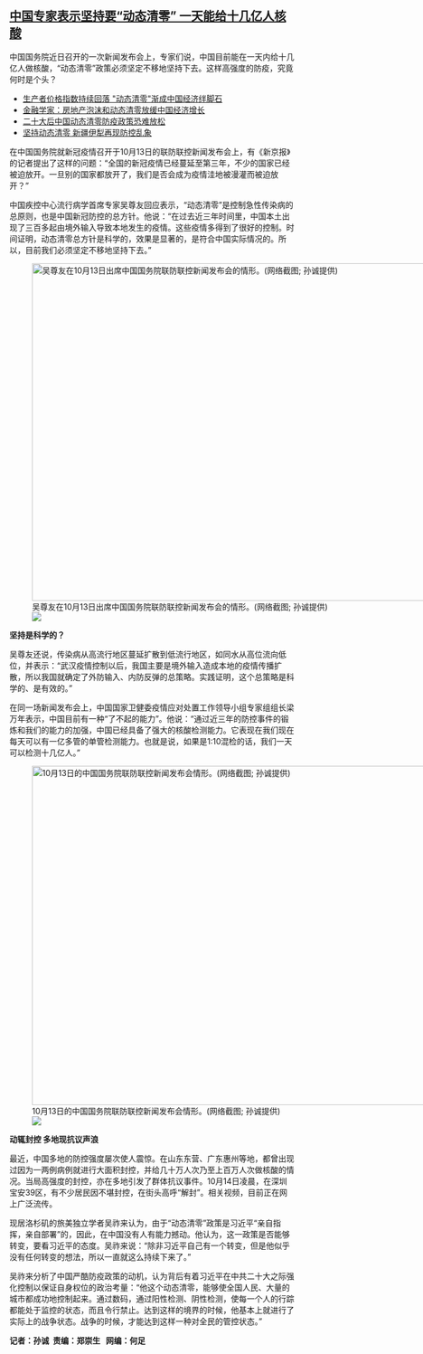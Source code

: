<!--1665778178000-->
[中国专家表示坚持要“动态清零” 一天能给十几亿人核酸](https://www.rfa.org/mandarin/yataibaodao/huanjing/sc-10142022134932.html)
------

<p><span style="font-weight: 400;">中国国务院近日召开的一次新闻发布会上，专家们说，中国目前能在一天内给十几亿人做核酸，“动态清零”政策必须坚定不移地坚持下去。这样高强度的防疫，究竟何时是个头？</span></p><p><span class="discreet"><span><span class="searchresultdate"></span></span></span></p><ul><li><a class="state-published" href="https://www.rfa.org/mandarin/yataibaodao/jingmao/ec-10142022084737.html">生产者价格指数持续回落 "动态清零"渐成中国经济绊脚石</a><span> </span></li><li><a class="state-published" href="https://www.rfa.org/mandarin/yataibaodao/jingmao/bx-10112022094917.html">金融学家：房地产泡沫和动态清零放缓中国经济增长</a><span> </span></li><li><a class="state-published" href="https://www.rfa.org/mandarin/Xinwen/5-10062022123806.html">二十大后中国动态清零防疫政策恐难放松</a></li><li><span style="font-weight: 400;"><a class="state-published" href="https://www.rfa.org/mandarin/yataibaodao/huanjing/bx-09162022115138.html">坚持动态清零 新疆伊犁再现防控乱象</a></span></li></ul><p><span class="discreet"><span><span class="searchresultdate"></span></span></span></p><p><span style="font-weight: 400;">在中国国务院就新冠疫情召开于10月13日的联防联控新闻发布会上，有《新京报》的记者提出了这样的问题：“全国的新冠疫情已经蔓延至第三年，不少的国家已经被迫放开。一旦别的国家都放开了，我们是否会成为疫情洼地被漫灌而被迫放开？”</span></p><p><span style="font-weight: 400;">中国疾控中心流行病学首席专家吴尊友回应表示，“动态清零”是控制急性传染病的总原则，也是中国新冠防控的总方针。他说：“在过去近三年时间里，中国本土出现了三百多起由境外输入导致本地发生的疫情。这些疫情多得到了很好的控制。时间证明，动态清零总方针是科学的，效果是显著的，是符合中国实际情况的。所以，目前我们必须坚定不移地坚持下去。”</span></p><p><span style="font-weight: 400;"><figure class="image-richtext image-inline captioned" style="width:948px;"><img alt="吴尊友在10月13日出席中国国务院联防联控新闻发布会的情形。(网络截图; 孙诚提供)" height="597" src="https://www.rfa.org/mandarin/yataibaodao/huanjing/sc-10142022134932.html/m1014-sc1.jpg/@@images/5787754c-b012-44f0-9a14-7a422711898a.jpeg" title="M1014-SC1.jpg" width="948"/><figcaption class="image-caption">吴尊友在10月13日出席中国国务院联防联控新闻发布会的情形。(网络截图; 孙诚提供)</figcaption><small></small><div id="zoomattribute"><a data-caption="吴尊友在10月13日出席中国国务院联防联控新闻发布会的情形。(网络截图; 孙诚提供)" data-fancybox="" href="https://www.rfa.org/mandarin/yataibaodao/huanjing/sc-10142022134932.html/m1014-sc1.jpg" id="single_image" title="吴尊友在10月13日出席中国国务院联防联控新闻发布会的情形。(网络截图; 孙诚提供)"><img src="/++plone++rfa-resources/img/icon-zoom.png"/></a></div></figure></span></p><p><b>坚持是科学的？</b></p><p><span style="font-weight: 400;">吴尊友还说，传染病从高流行地区蔓延扩散到低流行地区，如同水从高位流向低位，并表示：“武汉疫情控制以后，我国主要是境外输入造成本地的疫情传播扩散，所以我国就确定了外防输入、内防反弹的总策略。实践证明，这个总策略是科学的、是有效的。”</span></p><p><span style="font-weight: 400;">在同一场新闻发布会上，中国国家卫健委疫情应对处置工作领导小组专家组组长梁万年表示，中国目前有一种“了不起的能力”。他说：“通过近三年的防控事件的锻炼和我们的能力的加强，中国已经具备了强大的核酸检测能力。它表现在我们现在每天可以有一亿多管的单管检测能力。也就是说，如果是1:10混检的话，我们一天可以检测十几亿人。”</span></p><p><span style="font-weight: 400;"><figure class="image-richtext image-inline captioned" style="width:800px;"><img alt="10月13日的中国国务院联防联控新闻发布会情形。(网络截图; 孙诚提供)" height="600" src="https://www.rfa.org/mandarin/yataibaodao/huanjing/sc-10142022134932.html/m1014-sc2.jpg/@@images/7345026b-ee3d-470c-9d26-d6ce946d9001.jpeg" title="M1014-SC2.jpg" width="800"/><figcaption class="image-caption">10月13日的中国国务院联防联控新闻发布会情形。(网络截图; 孙诚提供)</figcaption><small></small><div id="zoomattribute"><a data-caption="10月13日的中国国务院联防联控新闻发布会情形。(网络截图; 孙诚提供)" data-fancybox="" href="https://www.rfa.org/mandarin/yataibaodao/huanjing/sc-10142022134932.html/m1014-sc2.jpg" id="single_image" title="10月13日的中国国务院联防联控新闻发布会情形。(网络截图; 孙诚提供)"><img src="/++plone++rfa-resources/img/icon-zoom.png"/></a></div></figure></span></p><p><b>动辄封控 多地现抗议声浪</b></p><p><span style="font-weight: 400;">最近，中国多地的防控强度屡次使人震惊。在山东东营、广东惠州等地，都曾出现过因为一两例病例就进行大面积封控，并给几十万人次乃至上百万人次做核酸的情况。当局高强度的封控，亦在多地引发了群体抗议事件。10月14日凌晨，在深圳宝安39区，有不少居民因不堪封控，在街头高呼“解封”。相关视频，目前正在网上广泛流传。</span></p><p><span style="font-weight: 400;">现居洛杉矶的旅美独立学者吴祚来认为，由于“动态清零”政策是习近平“亲自指挥，亲自部署”的，因此，在中国没有人有能力撼动。他认为，这一政策是否能够转变，要看习近平的态度。吴祚来说：“除非习近平自己有一个转变，但是他似乎没有任何转变的想法，所以一直就这么持续下来了。”</span></p><p><span style="font-weight: 400;">吴祚来分析了中国严酷防疫政策的动机，认为背后有着习近平在中共二十大之际强化控制以保证自身权位的政治考量：“他这个动态清零，能够使全国人民、大量的城市都成功地控制起来。通过数码，通过阳性检测、阴性检测，使每一个人的行踪都能处于监控的状态，而且令行禁止。达到这样的境界的时候，他基本上就进行了实际上的战争状态。战争的时候，才能达到这样一种对全民的管控状态。”</span></p><p><span class="discreet"><span><span class="searchresultdate"></span></span></span></p><p><strong>记者：孙诚  责编：郑崇生   网编：何足</strong></p><p><span style="font-weight: 400;"></span></p><p><span style="font-weight: 400;"></span></p>
